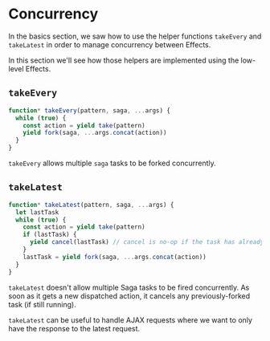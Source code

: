 # Concurrency

In the basics section, we saw how to use the helper functions `takeEvery` and `takeLatest` in order to manage concurrency between Effects.

In this section we'll see how those helpers are implemented using the low-level Effects.

## `takeEvery`

```javascript
function* takeEvery(pattern, saga, ...args) {
  while (true) {
    const action = yield take(pattern)
    yield fork(saga, ...args.concat(action))
  }
}
```

`takeEvery` allows multiple `saga` tasks to be forked concurrently.

## `takeLatest`

```javascript
function* takeLatest(pattern, saga, ...args) {
  let lastTask
  while (true) {
    const action = yield take(pattern)
    if (lastTask) {
      yield cancel(lastTask) // cancel is no-op if the task has already terminated
    }
    lastTask = yield fork(saga, ...args.concat(action))
  }
}
```

`takeLatest` doesn't allow multiple Saga tasks to be fired concurrently. As soon as it gets a new dispatched action, it cancels any previously-forked task (if still running).

`takeLatest` can be useful to handle AJAX requests where we want to only have the response to the latest request.
